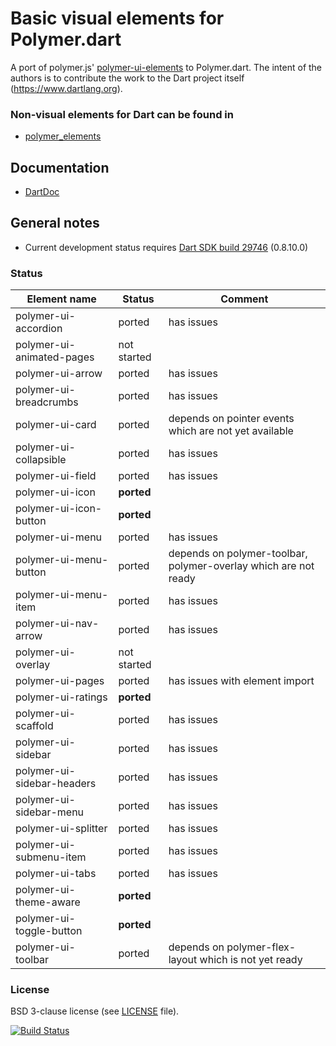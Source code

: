 # Basic visual elements for Polymer.dart

A port of polymer.js' [polymer-ui-elements](https://github.com/Polymer/polymer-ui-elements) to Polymer.dart.
The intent of the authors is to contribute the work to the Dart project itself (https://www.dartlang.org).

### Non-visual elements for Dart can be found in
* [polymer_elements](https://github.com/ErikGrimes/polymer_elements)

## Documentation
* [DartDoc](http://erikgrimes.github.io/polymer_elements/docs/index.html)

## General notes

* Current development status requires [Dart SDK build 29746](http://gsdview.appspot.com/dart-editor-archive-continuous/29746/) (0.8.10.0)

### Status

Element name               |   Status    | Comment
-------------------------- | ----------- | ----------
polymer-ui-accordion       | ported      | has issues     
polymer-ui-animated-pages  | not started |     
polymer-ui-arrow           | ported      | has issues     
polymer-ui-breadcrumbs     | ported      | has issues     
polymer-ui-card            | ported      | depends on pointer events which are not yet available  
polymer-ui-collapsible     | ported      | has issues     
polymer-ui-field           | ported      | has issues     
polymer-ui-icon            | **ported**  |     
polymer-ui-icon-button     | **ported**  |     
polymer-ui-menu            | ported      | has issues     
polymer-ui-menu-button     | ported      | depends on polymer-toolbar, polymer-overlay which are not ready     
polymer-ui-menu-item       | ported      | has issues     
polymer-ui-nav-arrow       | ported      | has issues
polymer-ui-overlay         | not started |
polymer-ui-pages           | ported      | has issues with element import
polymer-ui-ratings         | **ported**  |
polymer-ui-scaffold        | ported      | has issues
polymer-ui-sidebar         | ported      | has issues
polymer-ui-sidebar-headers | ported      | has issues
polymer-ui-sidebar-menu    | ported      | has issues
polymer-ui-splitter        | ported      | has issues
polymer-ui-submenu-item    | ported      | has issues
polymer-ui-tabs            | ported      | has issues
polymer-ui-theme-aware     | **ported**  |
polymer-ui-toggle-button   | **ported**  |
polymer-ui-toolbar         | ported      | depends on polymer-flex-layout which is not yet ready    


### License
BSD 3-clause license (see [LICENSE](https://github.com/ErikGrimes/polymer-ui_elements/blob/master/LICENSE) file).

[![Build Status](https://drone.io/github.com/ErikGrimes/polymer_ui_elements/status.png)](https://drone.io/github.com/ErikGrimes/polymer_ui_elements/latest)


